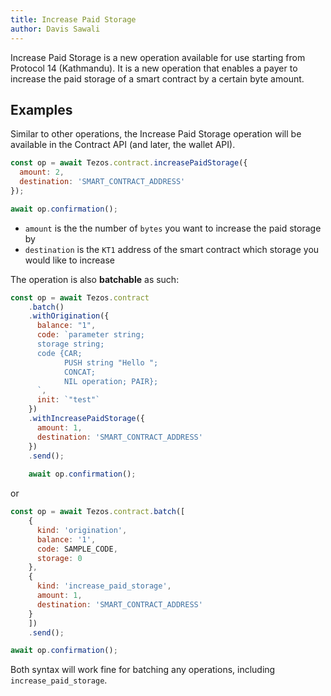 ```yaml
---
title: Increase Paid Storage
author: Davis Sawali
---
```


Increase Paid Storage is a new operation available for use starting from Protocol 14 (Kathmandu). It is a new operation that enables a payer to increase the paid storage of a smart contract by a certain byte amount.

## Examples
Similar to other operations, the Increase Paid Storage operation will be available in the Contract API (and later, the wallet API).

```js
const op = await Tezos.contract.increasePaidStorage({
  amount: 2,
  destination: 'SMART_CONTRACT_ADDRESS'
});

await op.confirmation();
```
- `amount` is the the number of `bytes` you want to increase the paid storage by
- `destination` is the `KT1` address of the smart contract which storage you would like to increase

The operation is also **batchable** as such:
```js
const op = await Tezos.contract
    .batch()
    .withOrigination({
      balance: "1",
      code: `parameter string;
      storage string;
      code {CAR;
            PUSH string "Hello ";
            CONCAT;
            NIL operation; PAIR};
      `,
      init: `"test"`
    })
    .withIncreasePaidStorage({
      amount: 1,
      destination: 'SMART_CONTRACT_ADDRESS'
    })
    .send();
    
    await op.confirmation();
```

or 
```js
const op = await Tezos.contract.batch([
    {
      kind: 'origination', 
      balance: '1', 
      code: SAMPLE_CODE, 
      storage: 0 
    },
    { 
      kind: 'increase_paid_storage',
      amount: 1, 
      destination: 'SMART_CONTRACT_ADDRESS' 
    } 
    ])
    .send();

await op.confirmation();
```

Both syntax will work fine for batching any operations, including `increase_paid_storage`.